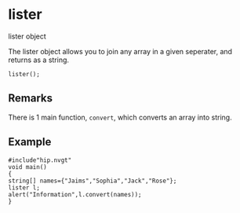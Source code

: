 # lister

lister object

The lister object allows you to join any array in a given seperater, and returns as a string.

`lister();`

## Remarks

There is 1 main function, `convert`, which converts an array into string.

## Example

```
#include"hip.nvgt"
void main()
{
string[] names={"Jaims","Sophia","Jack","Rose"};
lister l;
alert("Information",l.convert(names));
}
```